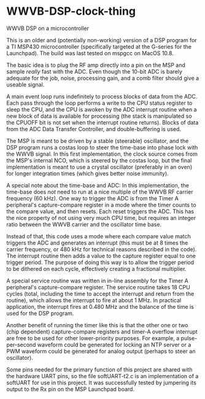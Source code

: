 # WWVB-DSP-clock-thing
WWVB DSP on a microcontroller

This is an older and (potentially non-working) version of a DSP program for a TI MSP430 microcontroller (specifically targeted at the G-series for the Launchpad).  The build was last tested on mspgcc on MacOS 10.8.

The basic idea is to plug the RF amp directly into a pin on the MSP and sample *really* fast with the ADC.  Even though the 10-bit ADC is barely adequate for the job, noise, processing gain, and a comb filter should give a useable signal.  

A main event loop runs indefinitely to process blocks of data from the ADC.  Each pass through the loop performs a write to the CPU status register to sleep the CPU, and the CPU is awoken by the ADC interrupt routine when a new block of data is available for processing (the stack is manipulated so the CPUOFF bit is not set when the interrupt routine returns).  Blocks of data from the ADC Data Transfer Controller, and double-buffering is used.

The MSP is  meant to be driven by a stable (steerable) oscillator, and the DSP program runs a costas loop to steer the time-base into phase lock with the WWVB signal.  In this first implementation, the clock source comes from the MSP's internal NCO, which is steered by the costas loop, but the final implementation is meant to use a crystal oscillator (preferably in an oven) for longer integration times (which gives better noise immunity). 

A special note about the time-base and ADC: In this implementation, the time-base does *not* need to run at a nice multiple of the WWVB RF carrier frequency (60 kHz).  One way to trigger the ADC is from the Timer A peripheral's capture-compare register in a mode where the timer counts to the compare value, and then resets.  Each reset triggers the ADC.  This has the nice property of not using very much CPU time, but requires an integer ratio between the WWVB carrier and the oscillator time base.  

Instead of that, this code uses a mode where each compare value match triggers the ADC and generates an interrupt (this must be at 8 times the carrier frequency, or 480 kHz for technical reasons described in the code).  The interrupt routine then adds a value to the capture register equal to one trigger period.  The purpose of doing this way is to allow the trigger period to be dithered on each cycle, effectively creating a fractional multiplier.

A special service routine was written in in-line assembly for the Timer A peripheral's capture-compare register.  The service routine takes 18 CPU cycles (total, including the time to accept the interrupt and return from the routine), which allows the interrupt to fire at about 1 MHz.  In practical application, the interrupt fires at 0.480 MHz and the balance of the time is used for the DSP program.

Another benefit of running the timer like this is that the other one or two (chip dependent) capture-compare registers and timer-A overflow interrupt are free to be used for other lower-priority purposes.  For example, a pulse-per-second waveform could be generated for locking an NTP server or a PWM waveform could be generated for analog output (perhaps to steer an oscillator).  

Some pins needed for the primary function of this project are shared with the hardware UART pins, so the file softUART-t2.c is an implementation of a softUART for use in this project.  It was successfully tested by jumpering its output to the Rx pin on the MSP Launchpad board.

